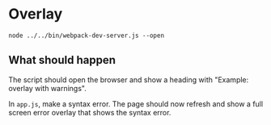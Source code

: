 # Overlay

```shell
node ../../bin/webpack-dev-server.js --open
```

## What should happen

The script should open the browser and show a heading with "Example: overlay with warnings".

In `app.js`, make a syntax error. The page should now refresh and show a full screen error overlay that shows the syntax error.
